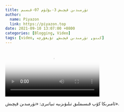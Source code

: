 ```yaml
---
title: تۈرمىدىن قېچىش 3-بۆلۈم 07-قىسىم
author:
  name: Piyazon
  link: https://piyazon.top
date: 2021-09-10 13:07:00 +0800
categories: [Blogging, Video]
tags: [video, كىنو, تۈرمىدىن قېچىش, ئۇيغۇرچە]
---
```


<style>
@import url(/assets/css/uyghur.css);
</style>

<video id="player" class="weixin_video" playsinline controls poster="https://gitlab.com/Alimjoo/cdn_img/-/raw/main/movie/pb/pb3.jpg"
  wxv="wxv_2126344187867430914" src="">

  <track kind="captions" label="English&Chinese" src="https://piyazon.top/storage/assets/subtitles/pb/s03e07.vtt" srclang="en&zh-CN"   />
</video>

ئامىرىكا كۆپ قىسىملىق تىلىۋىزىيە تىياتىرى: «تۈرمىدىن قېچىش».
